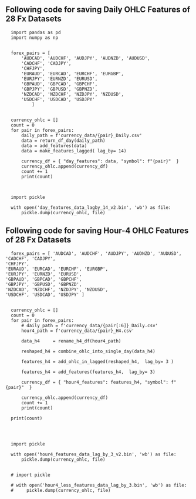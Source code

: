## Following code for saving Daily OHLC Features of 28 Fx Datasets
      
      import pandas as pd
      import numpy as np
      
      
      forex_pairs = [
          'AUDCAD', 'AUDCHF', 'AUDJPY', 'AUDNZD', 'AUDUSD',
          'CADCHF', 'CADJPY',
          'CHFJPY', 
          'EURAUD', 'EURCAD', 'EURCHF', 'EURGBP', 
          'EURJPY', 'EURNZD', 'EURUSD',
          'GBPAUD', 'GBPCAD', 'GBPCHF', 
          'GBPJPY', 'GBPUSD', 'GBPNZD',
          'NZDCAD', 'NZDCHF', 'NZDJPY', 'NZDUSD',  
          'USDCHF', 'USDCAD', 'USDJPY'
              ]
      
      
      currency_ohlc = []
      count = 0
      for pair in forex_pairs:
          daily_path = f'currency_data/{pair}_Daily.csv'
          data = return_df_day(daily_path)
          data = add_features(data)
          data = make_features_lagged( lag_by= 14)
      
          currency_df = { "day_features": data, "symbol": f"{pair}"  }
          currency_ohlc.append(currency_df)
          count += 1
          print(count)
          
      
      
      import pickle
      
      with open('day_features_data_lagby_14_v2.bin', 'wb') as file:
          pickle.dump(currency_ohlc, file)
          
      
      

## Following code for saving Hour-4 OHLC Features of 28 Fx Datasets


      forex_pairs = [ 'AUDCAD', 'AUDCHF', 'AUDJPY', 'AUDNZD', 'AUDUSD',
    'CADCHF', 'CADJPY',
    'CHFJPY', 
    'EURAUD', 'EURCAD', 'EURCHF', 'EURGBP', 
    'EURJPY', 'EURNZD', 'EURUSD',
    'GBPAUD', 'GBPCAD', 'GBPCHF', 
    'GBPJPY', 'GBPUSD', 'GBPNZD',
    'NZDCAD', 'NZDCHF', 'NZDJPY', 'NZDUSD',  
    'USDCHF', 'USDCAD', 'USDJPY' ]
      
      
      currency_ohlc = []
      count = 0
      for pair in forex_pairs:
          # daily_path = f'currency_data/{pair[:6]}_Daily.csv'
          hour4_path = f'currency_data/{pair}_H4.csv'
      
          data_h4     = rename_h4_df(hour4_path)
      
          reshaped_h4 = combine_ohlc_into_single_day(data_h4)
      
          features_h4 = add_ohlc_in_lagged(reshaped_h4,  lag_by= 3 )
      
          features_h4 = add_features(features_h4,  lag_by= 3)
          
          currency_df = { "hour4_features": features_h4, "symbol": f"{pair}"  }
          
          currency_ohlc.append(currency_df)
          count += 1
          print(count)
      
      print(count)
      
      
      
      
      import pickle
      
      with open('hour4_features_data_lag_by_3_v2.bin', 'wb') as file:
          pickle.dump(currency_ohlc, file)
          
      
      # import pickle
      
      # with open('hour4_less_features_data_lag_by_3.bin', 'wb') as file:
      #     pickle.dump(currency_ohlc, file)
          
      
          
          
          

